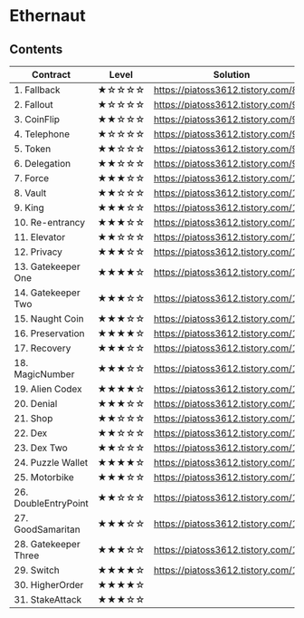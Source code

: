 # Ethernaut

## Contents

| Contract             | Level | Solution                            |
| -------------------- | ----- | ----------------------------------- |
| 1. Fallback          | ★☆☆☆☆ | https://piatoss3612.tistory.com/89  |
| 2. Fallout           | ★☆☆☆☆ | https://piatoss3612.tistory.com/90  |
| 3. CoinFlip          | ★★☆☆☆ | https://piatoss3612.tistory.com/91  |
| 4. Telephone         | ★☆☆☆☆ | https://piatoss3612.tistory.com/93  |
| 5. Token             | ★★☆☆☆ | https://piatoss3612.tistory.com/98  |
| 6. Delegation        | ★★☆☆☆ | https://piatoss3612.tistory.com/99  |
| 7. Force             | ★★★☆☆ | https://piatoss3612.tistory.com/100 |
| 8. Vault             | ★★☆☆☆ | https://piatoss3612.tistory.com/102 |
| 9. King              | ★★★☆☆ | https://piatoss3612.tistory.com/104 |
| 10. Re-entrancy      | ★★★☆☆ | https://piatoss3612.tistory.com/106 |
| 11. Elevator         | ★★☆☆☆ | https://piatoss3612.tistory.com/107 |
| 12. Privacy          | ★★★☆☆ | https://piatoss3612.tistory.com/108 |
| 13. Gatekeeper One   | ★★★★☆ | https://piatoss3612.tistory.com/109 |
| 14. Gatekeeper Two   | ★★★☆☆ | https://piatoss3612.tistory.com/111 |
| 15. Naught Coin      | ★★★☆☆ | https://piatoss3612.tistory.com/112 |
| 16. Preservation     | ★★★★☆ | https://piatoss3612.tistory.com/113 |
| 17. Recovery         | ★★★☆☆ | https://piatoss3612.tistory.com/114 |
| 18. MagicNumber      | ★★★☆☆ | https://piatoss3612.tistory.com/131 |
| 19. Alien Codex      | ★★★★☆ | https://piatoss3612.tistory.com/115 |
| 20. Denial           | ★★★☆☆ | https://piatoss3612.tistory.com/116 |
| 21. Shop             | ★★☆☆☆ | https://piatoss3612.tistory.com/117 |
| 22. Dex              | ★★☆☆☆ | https://piatoss3612.tistory.com/121 |
| 23. Dex Two          | ★★☆☆☆ | https://piatoss3612.tistory.com/122 |
| 24. Puzzle Wallet    | ★★★★☆ | https://piatoss3612.tistory.com/141 |
| 25. Motorbike        | ★★★☆☆ | https://piatoss3612.tistory.com/138 |
| 26. DoubleEntryPoint | ★★☆☆☆ | https://piatoss3612.tistory.com/140 |
| 27. GoodSamaritan    | ★★★☆☆ | https://piatoss3612.tistory.com/123 |
| 28. Gatekeeper Three | ★★★☆☆ | https://piatoss3612.tistory.com/124 |
| 29. Switch           | ★★★★☆ | https://piatoss3612.tistory.com/127 |
| 30. HigherOrder      | ★★★★☆ |                                     |
| 31. StakeAttack      | ★★★☆☆ |                                     |
